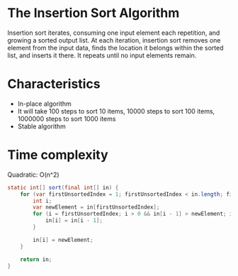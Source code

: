# The Insertion Sort Algorithm

Insertion sort iterates, consuming one input element each repetition, and growing a sorted output list. At each iteration, 
insertion sort removes one element from the input data, finds the location it belongs within the sorted list, 
and inserts it there. It repeats until no input elements remain.

# Characteristics

* In-place algorithm
* It will take 100 steps to sort 10 items, 10000 steps to sort 100 items, 1000000 steps to sort 1000 items
* Stable algorithm

# Time complexity

Quadratic: O(n^2) 

```java
static int[] sort(final int[] in) {
    for (var firstUnsortedIndex = 1; firstUnsortedIndex < in.length; firstUnsortedIndex++) {
        int i;
        var newElement = in[firstUnsortedIndex];
        for (i = firstUnsortedIndex; i > 0 && in[i - 1] > newElement; i--) {
            in[i] = in[i - 1];
        }

        in[i] = newElement;
    }

    return in;
}